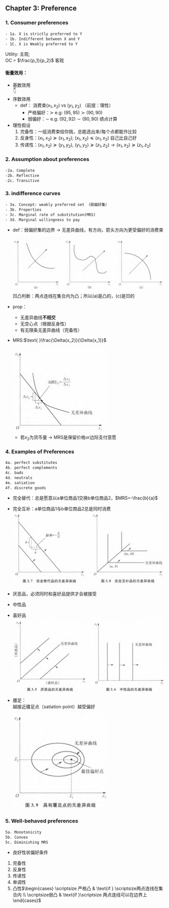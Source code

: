 ## Chapter 3: Preference
### 1. Consumer preferences
    - 1a. X is strictly preferred to Y
    - 1b. Indifferent between X and Y
    - 1C. X is Weakly preferred to Y
Utility: 主观;  
OC = $\frac{p_1}{p_2}$ 客观

#### 衡量效用：
- 基数效用  
👇
- 序数效用
  - def： 消费束$(x_1,x_2)\text{ vs }(y_1,y_2)$ （前提：理性）
    - 严格偏好：$\succ$ $\text{ e.g: }(95,95)\succ(90,90)$
    - 弱偏好：$\sim$ $\text{ e.g: }(92,92)\sim(90,90)$ 绩点计算
- 理性假设
  1) 完备性：一组消费束给你挑，总能选出来/每个点都能作比较
  2) 反身性：$(x_1,x_2)\succeq(x_1,x_2)\text{; }(x_1,x_2)\preceq(x_1,x_2)$ 自己比自己好
  3) 传递性：$(x_1,x_2)\succeq(y_1,y_2)\text{, }(y_1,y_2)\succeq(z_1,z_2)\rightarrow(x_1,x_2)\succeq(z_1,z_2)$

### 2. Assumption about preferences
    -2a. Complete
    -2b. Reflective
    -2c. Transitive

### 3. indifference curves
    - 3a. Concept: weakly preferred set （弱偏好集）
    - 3b. Properties
    - 3c. Marginal rate of substitution(MRS)
    - 3d. Marginal willingness to pay
  - def：弱偏好集的边界 -> 无差异曲线，有方向，箭头方向为更受偏好的消费束

    ![alt text](image.png)
    凹凸判断：两点连线在集合内为凸；所以(a)是凸的，(c)是凹的
  - prop：
    - 无差异曲线**不相交**
    - 无空心点（根据反身性）
    - 有无限条无差异曲线（完备性）
  - MRS:$\text{ }\frac{\Delta{x_2}}{\Delta{x_1}}$
    
    <img src="image-1.png" alt="alt text" width="300" />   

    - 若$x_2$为货币量 -> MRS是保留价格or边际支付意愿 
    
### 4. Examples of Preferences
    4a. perfect substitutes
    4b. perfect complements
    4c. bads
    4d. neutrals
    4e. satiation
    4f. discrete goods
- 完全替代：总是愿意以a单位商品1交换b单位商品2，$MRS=-\frac{b}{a}$
- 完全互补：a单位商品1与b单位商品2总是同时消费
![alt text](image-2.png)
- 厌恶品，必须同时和喜好品提供才会被接受
- 中性品
- 喜好品
![alt text](image-3.png)
- 餍足：  
越接近餍足点（satiation point）越受偏好

    <img src="image-4.png" alt="alt text" width="300" /> 
### 5. Well-behaved preferences
    5a. Monotonicity
    5b. Convex
    5c. Diminishing MRS
- 良好性状偏好条件
1) 完备性
2) 反身性
3) 传递性
4) 单调性
5) 凸性$\begin{cases} 
\scriptsize 严格凸 & \text{if } \scriptsize两点连线在集合内 \\ 
\scriptsize弱凸 & \text{if }\scriptsize 两点连线可以在边界上 
\end{cases}$